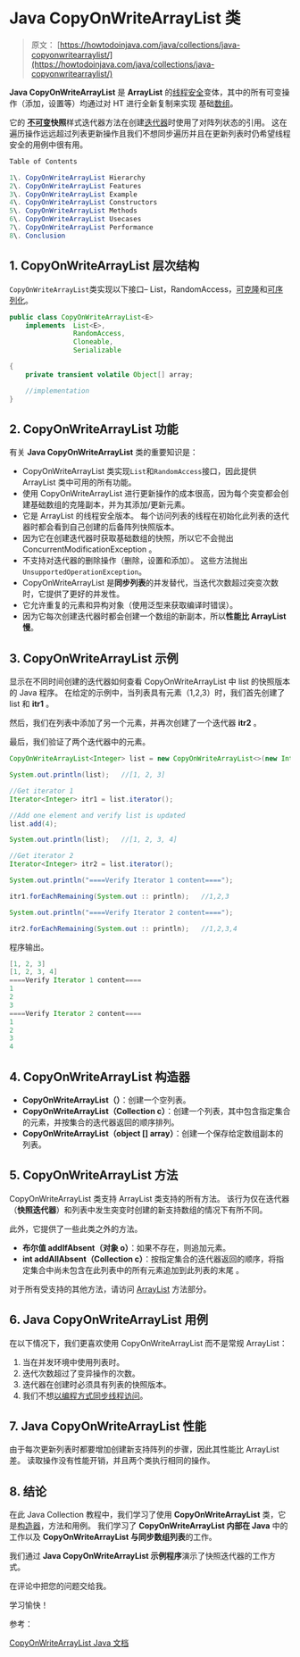 # Java CopyOnWriteArrayList 类

> 原文： [https://howtodoinjava.com/java/collections/java-copyonwritearraylist/](https://howtodoinjava.com/java/collections/java-copyonwritearraylist/)

**Java CopyOnWriteArrayList** 是 **ArrayList** 的[线程安全](https://howtodoinjava.com/java/multi-threading/what-is-thread-safety/)变体，其中的所有可变操作（添加，设置等）均通过对 HT 进行全新复制来实现 基础[数组](https://howtodoinjava.com/java-array/)。

它的 **[不可变](https://howtodoinjava.com/java/basics/how-to-make-a-java-class-immutable/)快照**样式迭代器方法在创建[迭代器](https://howtodoinjava.com/java/collections/java-iterator/)时使用了对阵列状态的引用。 这在遍历操作远远超过列表更新操作且我们不想同步遍历并且在更新列表时仍希望线程安全的用例中很有用。

```java
Table of Contents

1\. CopyOnWriteArrayList Hierarchy
2\. CopyOnWriteArrayList Features
3\. CopyOnWriteArrayList Example
4\. CopyOnWriteArrayList Constructors
5\. CopyOnWriteArrayList Methods
6\. CopyOnWriteArrayList Usecases
7\. CopyOnWriteArrayList Performance
8\. Conclusion
```

## 1\. CopyOnWriteArrayList 层次结构

`CopyOnWriteArrayList`类实现以下接口– List，RandomAccess，[可克隆](https://howtodoinjava.com/java/cloning/a-guide-to-object-cloning-in-java/)和[可序列化](https://howtodoinjava.com/java/serialization/custom-serialization-readobject-writeobject/)。

```java
public class CopyOnWriteArrayList<E>
    implements 	List<E>, 
    			RandomAccess, 
    			Cloneable, 
    			Serializable 

{
	private transient volatile Object[] array;

	//implementation
}

```

## 2\. CopyOnWriteArrayList 功能

有关 **Java CopyOnWriteArrayList** 类的重要知识是：

*   CopyOnWriteArrayList 类实现`List`和`RandomAccess`接口，因此提供 ArrayList 类中可用的所有功能。
*   使用 CopyOnWriteArrayList 进行更新操作的成本很高，因为每个突变都会创建基础数组的克隆副本，并为其添加/更新元素。
*   它是 ArrayList 的线程安全版本。 每个访问列表的线程在初始化此列表的迭代器时都会看到自己创建的后备阵列快照版本。
*   因为它在创建迭代器时获取基础数组的快照，所以它不会抛出 ConcurrentModificationException 。
*   不支持对迭代器的删除操作（删除，设置和添加）。 这些方法抛出`UnsupportedOperationException`。
*   CopyOnWriteArrayList 是**同步列表**的并发替代，当迭代次数超过突变次数时，它提供了更好的并发性。
*   它允许重复的元素和异构对象（使用泛型来获取编译时错误）。
*   因为它每次创建迭代器时都会创建一个数组的新副本，所以**性能比 ArrayList 慢**。

## 3\. CopyOnWriteArrayList 示例

显示在不同时间创建的迭代器如何查看 CopyOnWriteArrayList 中 list 的快照版本的 Java 程序。 在给定的示例中，当列表具有元素（1,2,3）时，我们首先创建了 list 和 **itr1** 。

然后，我们在列表中添加了另一个元素，并再次创建了一个迭代器 **itr2** 。

最后，我们验证了两个迭代器中的元素。

```java
CopyOnWriteArrayList<Integer> list = new CopyOnWriteArrayList<>(new Integer[] {1,2,3});

System.out.println(list);	//[1, 2, 3]

//Get iterator 1
Iterator<Integer> itr1 = list.iterator();

//Add one element and verify list is updated
list.add(4);

System.out.println(list);	//[1, 2, 3, 4]

//Get iterator 2
Iterator<Integer> itr2 = list.iterator();

System.out.println("====Verify Iterator 1 content====");

itr1.forEachRemaining(System.out :: println);	//1,2,3

System.out.println("====Verify Iterator 2 content====");

itr2.forEachRemaining(System.out :: println);	//1,2,3,4

```

程序输出。

```java
[1, 2, 3]
[1, 2, 3, 4]
====Verify Iterator 1 content====
1
2
3
====Verify Iterator 2 content====
1
2
3
4

```

## 4\. CopyOnWriteArrayList 构造器

*   **CopyOnWriteArrayList（）**：创建一个空列表。
*   **CopyOnWriteArrayList（Collection c）**：创建一个列表，其中包含指定集合的​​元素，并按集合的迭代器返回的顺序排列。
*   **CopyOnWriteArrayList（object [] array）**：创建一个保存给定数组副本的列表。

## 5\. CopyOnWriteArrayList 方法

CopyOnWriteArrayList 类支持 ArrayList 类支持的所有方法。 该行为仅在迭代器（**快照迭代器**）和列表中发生突变时创建的新支持数组的情况下有所不同。

此外，它提供了一些此类之外的方法。

*   **布尔值 addIfAbsent（对象 o）**：如果不存在，则追加元素。
*   **int addAllAbsent（Collection c）**：按指定集合的​​迭代器返回的顺序，将指定集合中尚未包含在此列表中的所有元素追加到此列表的末尾 。

对于所有受支持的其他方法，请访问 [ArrayList](https://howtodoinjava.com/java-arraylist/) 方法部分。

## 6\. Java CopyOnWriteArrayList 用例

在以下情况下，我们更喜欢使用 CopyOnWriteArrayList 而不是常规 ArrayList：

1.  当在并发环境中使用列表时。
2.  迭代次数超过了变异操作的次数。
3.  迭代器在创建时必须具有列表的快照版本。
4.  我们不想[以编程方式同步线程访问](https://howtodoinjava.com/java/multi-threading/wait-notify-and-notifyall-methods/)。

## 7\. Java CopyOnWriteArrayList 性能

由于每次更新列表时都要增加创建新支持阵列的步骤，因此其性能比 ArrayList 差。
读取操作没有性能开销，并且两个类执行相同的操作。

## 8\. 结论

在此 Java Collection 教程中，我们学习了使用 **CopyOnWriteArrayList** 类，它是[构造器](https://howtodoinjava.com/oops/java-constructors/)，方法和用例。 我们学习了 **CopyOnWriteArrayList 内部在 Java** 中的工作以及 **CopyOnWriteArrayList 与同步数组列表**的工作。

我们通过 **Java CopyOnWriteArrayList 示例程序**演示了快照迭代器的工作方式。

在评论中把您的问题交给我。

学习愉快！

参考：

[CopyOnWriteArrayList Java 文档](https://docs.oracle.com/javase/10/docs/api/java/util/concurrent/CopyOnWriteArrayList.html)